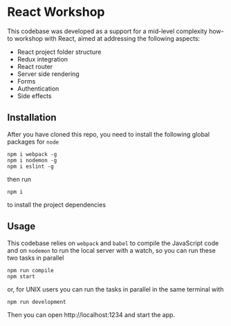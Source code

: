 # React Workshop
This codebase was developed as a support for a mid-level complexity how-to workshop with React, aimed at addressing the following aspects:
* React project folder structure
* Redux integration
* React router
* Server side rendering
* Forms
* Authentication
* Side effects

## Installation

After you have cloned this repo, you need to install the following global packages for `node`
```
npm i webpack -g
npm i nodemon -g
npm i eslint -g
```
then run
```
npm i
```
to install the project dependencies

## Usage

This codebase relies on `webpack` and `babel` to compile the JavaScript code and on `nodemon` to run the local server with a watch, so you can run these two tasks in parallel
```
npm run compile
npm start
```
or, for UNIX users you can run the tasks in parallel in the same terminal with
```
npm run development
```
Then you can open http://localhost:1234 and start the app.
